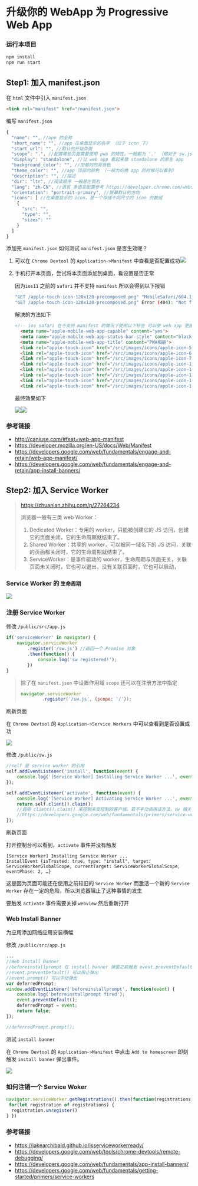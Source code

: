 
# 升级你的 WebApp 为 Progressive Web App

### 运行本项目

```bash
npm install
npm run start
```

## Step1: 加入 manifest.json

在 `html` 文件中引入 `manifest.json`

```html
<link rel="manifest" href="/manifest.json">
```

编写 `manifest.json`

```javascript
{
  "name": "", //app 的全称
  "short_name": "", //app 在桌面显示的名字 （位于 icon 下）
  "start_url": "", //默认的开始页面
  "scope": ".", //配置哪些页面需要使用 pwa 的特性，一般都为 '.' （相对于 sw.js 所在路径）
  "display": "standalone", //让 web app 看起来像 standalone 的原生 app
  "background_color": "", //加载时的背景色
  "theme_color": "", //app 顶部的颜色 （一般为切换 app 的时候可以看到）
  "description": "", //描述
  "dir": "ltr", //阅读顺序 一般是左到右
  "lang": "zh-CN", //语言 多语言配置参考 https://developer.chrome.com/webstore/i18n
  "orientation": "portrait-primary", //屏幕默认的方向
  "icons": [ //在桌面显示的 icon，是一个存储不同尺寸的 icon 的数组
    {
      "src": "",
      "type": "",
      "sizes": ""
    }
  ]
}
```

添加完 `manifest.json` 如何测试 `manifest.json` 是否生效呢？

1. 可以在 `Chrome Devtool` 的 `Application->Manifest` 中查看是否配置成功![](http://olkiij9c9.bkt.clouddn.com/QQ20180406-134513@2x.png)


2. 手机打开本页面，尝试将本页面添加到桌面，看设置是否正常

   因为`ios11` 之前的 `safari` 并不支持 `manifest` 所以会得到以下报错

   ```bash
   "GET /apple-touch-icon-120x120-precomposed.png" "MobileSafari/604.1 CFNetwork/894 Darwin/17.4.0"
   "GET /apple-touch-icon-120x120-precomposed.png" Error (404): "Not found"
   ```

   解决的方法如下

   ```html
   <!-- ios safari 在不支持 manifest 的情况下使用以下标签 可以使 web app 更接近原生 -->
     <meta name="apple-mobile-web-app-capable" content="yes">
     <meta name="apple-mobile-web-app-status-bar-style" content="black">
     <meta name="apple-mobile-web-app-title" content="PWA相册">
     <link rel="apple-touch-icon" href="/src/images/icons/apple-icon-57x57.png" sizes="57x57">
     <link rel="apple-touch-icon" href="/src/images/icons/apple-icon-60x60.png" sizes="60x60">
     <link rel="apple-touch-icon" href="/src/images/icons/apple-icon-72x72.png" sizes="72x72">
     <link rel="apple-touch-icon" href="/src/images/icons/apple-icon-114x114.png" sizes="114x114">
     <link rel="apple-touch-icon" href="/src/images/icons/apple-icon-120x120.png" sizes="120x120">
     <link rel="apple-touch-icon" href="/src/images/icons/apple-icon-144x144.png" sizes="144x144">
     <link rel="apple-touch-icon" href="/src/images/icons/apple-icon-152x152.png" sizes="152x152">
     <link rel="apple-touch-icon" href="/src/images/icons/apple-icon-180x180.png" sizes="180x180">
   ```

   最终效果如下

   ![](http://olkiij9c9.bkt.clouddn.com/IMG_0235%20%281%29.PNG?imageView2/2/w/200)![](http://olkiij9c9.bkt.clouddn.com/IMG_0237%20%281%29.PNG?imageView2/2/w/200)



### 参考链接

- <http://caniuse.com/#feat=web-app-manifest>
- <https://developer.mozilla.org/en-US/docs/Web/Manifest>
- <https://developers.google.com/web/fundamentals/engage-and-retain/web-app-manifest/>
- <https://developers.google.com/web/fundamentals/engage-and-retain/app-install-banners/>




## Step2: 加入 Service Worker

> https://zhuanlan.zhihu.com/p/27264234
>
> 浏览器一般有三类 web Worker：
>
> 1. Dedicated Worker：专用的 worker，只能被创建它的 JS 访问，创建它的页面关闭，它的生命周期就结束了。
> 2. Shared Worker：共享的 worker，可以被同一域名下的 JS 访问，关联的页面都关闭时，它的生命周期就结束了。
> 3. ServiceWorker：是事件驱动的 worker，生命周期与页面无关，关联页面未关闭时，它也可以退出，没有关联页面时，它也可以启动，

### Service Worker 的 `生命周期`

![](http://olkiij9c9.bkt.clouddn.com/Untitled%20Diagram.jpg)



### 注册 Service Worker

修改 `/public/src/app.js`

```javascript
if('serviceWorker' in navigator) {
    navigator.serviceWorker
        .register('/sw.js') //返回一个 Promise 对象
        .then(function() {
            console.log('sw registered!');
        })
}
```

> 除了在 `manifest.json` 中设置作用域 `scope` 还可以在注册方法中指定
>
> ```javascript
> navigator.serviceWorker
>         .register('/sw.js', {scope: '/'});
> ```

刷新页面

在 `Chrome Devtool` 的 `Application->Service Workers` 中可以查看到是否设置成功

![](http://olkiij9c9.bkt.clouddn.com/QQ20180406-153457@2x.png)

修改 `/public/sw.js`

```javascript
//self 是 service worker 的引用
self.addEventListener('install', function(event) {
    console.log('[Service Worker] Installing Service Worker ...', event);
});

self.addEventListener('activate', function(event) {
    console.log('[Service Worker] Activating Service Worker ...', event);
    return self.client().claim();
    //调用 client().claim() 来控制未受控制的客户端。若不手动调用该方法，sw 相关的事件（如果 fetch）将在下一次刷新页面的时候才触发
    //https://developers.google.com/web/fundamentals/primers/service-workers/lifecycle#clientsclaim
});
```

刷新页面

打开控制台可以看到，`activate` 事件并没有触发

```
[Service Worker] Installing Service Worker ... InstallEvent {isTrusted: true, type: "install", target: ServiceWorkerGlobalScope, currentTarget: ServiceWorkerGlobalScope, eventPhase: 2, …}
```

这是因为页面可能还在使用之前较旧的 `Service Worker` 而激活一个新的 `Service Worker` 存在一定的危险，所以浏览器阻止了这种事情的发生

要触发 `activate` 事件需要关掉 `webview` 然后重新打开

### Web Install Banner

为应用添加网络应用安装横幅

修改 `/public/src/app.js`

```javascript
...
//Web Install Banner
//beforeinstallprompt 在 install banner 弹窗之前触发 event.preventDefault()
//event.preventDefault() 可以阻止弹出
//event.prompt() 可以手动弹出
var deferredPrompt;
window.addEventListener('beforeinstallprompt', function(event) {
    console.log('beforeinstallprompt fired');
    event.preventDefault();
    deferredPrompt = event;
    return false;
});

//deferredPrompt.prompt();
```

测试 `install banner`

在 `Chrome Devtool` 的 `Application->Manifest` 中点击 `Add to homescreen` 即刻触发 `install banner` 弹出事件。

![](http://olkiij9c9.bkt.clouddn.com/QQ20180406-220049.png)



### 如何注销一个 Service Woker

```javascript
navigator.serviceWorker.getRegistrations().then(function(registrations) {
 for(let registration of registrations) {
  registration.unregister()
} })
```



### 参考链接

- <https://jakearchibald.github.io/isserviceworkerready/>
- <https://developers.google.com/web/tools/chrome-devtools/remote-debugging/>
- https://developers.google.com/web/fundamentals/app-install-banners/
- <https://developers.google.com/web/fundamentals/getting-started/primers/service-workers>



